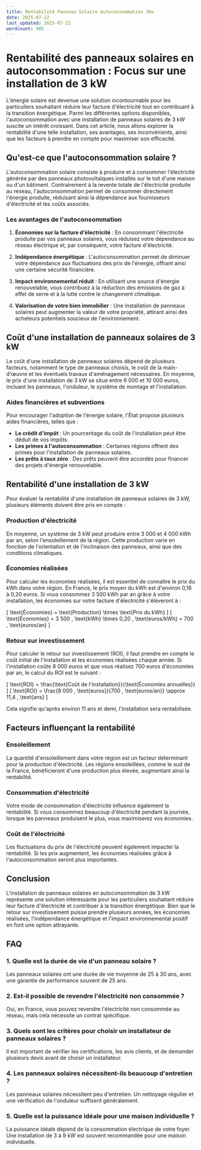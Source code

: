 ```yaml
---
title: Rentabilité Panneau Solaire Autoconsommation 3Kw
date: 2025-07-22
last_updated: 2025-07-22
wordcount: 905
---
```


# Rentabilité des panneaux solaires en autoconsommation : Focus sur une installation de 3 kW

L'énergie solaire est devenue une solution incontournable pour les particuliers souhaitant réduire leur facture d'électricité tout en contribuant à la transition énergétique. Parmi les différentes options disponibles, l'autoconsommation avec une installation de panneaux solaires de 3 kW suscite un intérêt croissant. Dans cet article, nous allons explorer la rentabilité d'une telle installation, ses avantages, ses inconvénients, ainsi que les facteurs à prendre en compte pour maximiser son efficacité.

## Qu'est-ce que l'autoconsommation solaire ?

L'autoconsommation solaire consiste à produire et à consommer l'électricité générée par des panneaux photovoltaïques installés sur le toit d'une maison ou d'un bâtiment. Contrairement à la revente totale de l'électricité produite au réseau, l'autoconsommation permet de consommer directement l'énergie produite, réduisant ainsi la dépendance aux fournisseurs d'électricité et les coûts associés.

### Les avantages de l'autoconsommation

1. **Économies sur la facture d'électricité** : En consommant l'électricité produite par vos panneaux solaires, vous réduisez votre dépendance au réseau électrique et, par conséquent, votre facture d'électricité. 
   
2. **Indépendance énergétique** : L'autoconsommation permet de diminuer votre dépendance aux fluctuations des prix de l'énergie, offrant ainsi une certaine sécurité financière.

3. **Impact environnemental réduit** : En utilisant une source d'énergie renouvelable, vous contribuez à la réduction des émissions de gaz à effet de serre et à la lutte contre le changement climatique.

4. **Valorisation de votre bien immobilier** : Une installation de panneaux solaires peut augmenter la valeur de votre propriété, attirant ainsi des acheteurs potentiels soucieux de l'environnement.

## Coût d'une installation de panneaux solaires de 3 kW

Le coût d'une installation de panneaux solaires dépend de plusieurs facteurs, notamment le type de panneaux choisis, le coût de la main-d'œuvre et les éventuels travaux d'aménagement nécessaires. En moyenne, le prix d'une installation de 3 kW se situe entre 6 000 et 10 000 euros, incluant les panneaux, l'onduleur, le système de montage et l'installation.

### Aides financières et subventions

Pour encourager l'adoption de l'énergie solaire, l'État propose plusieurs aides financières, telles que :

- **Le crédit d'impôt** : Un pourcentage du coût de l'installation peut être déduit de vos impôts.
- **Les primes à l'autoconsommation** : Certaines régions offrent des primes pour l'installation de panneaux solaires.
- **Les prêts à taux zéro** : Des prêts peuvent être accordés pour financer des projets d'énergie renouvelable.

## Rentabilité d'une installation de 3 kW

Pour évaluer la rentabilité d'une installation de panneaux solaires de 3 kW, plusieurs éléments doivent être pris en compte :

### Production d'électricité

En moyenne, un système de 3 kW peut produire entre 3 000 et 4 000 kWh par an, selon l'ensoleillement de la région. Cette production varie en fonction de l'orientation et de l'inclinaison des panneaux, ainsi que des conditions climatiques.

### Économies réalisées

Pour calculer les économies réalisées, il est essentiel de connaître le prix du kWh dans votre région. En France, le prix moyen du kWh est d'environ 0,18 à 0,20 euros. Si vous consommez 3 500 kWh par an grâce à votre installation, les économies sur votre facture d'électricité s'élèveront à :

\[ \text{Économies} = \text{Production} \times \text{Prix du kWh} \]
\[ \text{Économies} = 3 500 \, \text{kWh} \times 0,20 \, \text{euros/kWh} = 700 \, \text{euros/an} \]

### Retour sur investissement

Pour calculer le retour sur investissement (ROI), il faut prendre en compte le coût initial de l'installation et les économies réalisées chaque année. Si l'installation coûte 8 000 euros et que vous réalisez 700 euros d'économies par an, le calcul du ROI est le suivant :

\[ \text{ROI} = \frac{\text{Coût de l'installation}}{\text{Économies annuelles}} \]
\[ \text{ROI} = \frac{8 000 \, \text{euros}}{700 \, \text{euros/an}} \approx 11,4 \, \text{ans} \]

Cela signifie qu'après environ 11 ans et demi, l'installation sera rentabilisée.

## Facteurs influençant la rentabilité

### Ensoleillement

La quantité d'ensoleillement dans votre région est un facteur déterminant pour la production d'électricité. Les régions ensoleillées, comme le sud de la France, bénéficieront d'une production plus élevée, augmentant ainsi la rentabilité.

### Consommation d'électricité

Votre mode de consommation d'électricité influence également la rentabilité. Si vous consommez beaucoup d'électricité pendant la journée, lorsque les panneaux produisent le plus, vous maximiserez vos économies.

### Coût de l'électricité

Les fluctuations du prix de l'électricité peuvent également impacter la rentabilité. Si les prix augmentent, les économies réalisées grâce à l'autoconsommation seront plus importantes.

## Conclusion

L'installation de panneaux solaires en autoconsommation de 3 kW représente une solution intéressante pour les particuliers souhaitant réduire leur facture d'électricité et contribuer à la transition énergétique. Bien que le retour sur investissement puisse prendre plusieurs années, les économies réalisées, l'indépendance énergétique et l'impact environnemental positif en font une option attrayante. 

## FAQ

### 1. Quelle est la durée de vie d'un panneau solaire ?

Les panneaux solaires ont une durée de vie moyenne de 25 à 30 ans, avec une garantie de performance souvent de 25 ans.

### 2. Est-il possible de revendre l'électricité non consommée ?

Oui, en France, vous pouvez revendre l'électricité non consommée au réseau, mais cela nécessite un contrat spécifique.

### 3. Quels sont les critères pour choisir un installateur de panneaux solaires ?

Il est important de vérifier les certifications, les avis clients, et de demander plusieurs devis avant de choisir un installateur.

### 4. Les panneaux solaires nécessitent-ils beaucoup d'entretien ?

Les panneaux solaires nécessitent peu d'entretien. Un nettoyage régulier et une vérification de l'onduleur suffisent généralement.

### 5. Quelle est la puissance idéale pour une maison individuelle ?

La puissance idéale dépend de la consommation électrique de votre foyer. Une installation de 3 à 9 kW est souvent recommandée pour une maison individuelle.